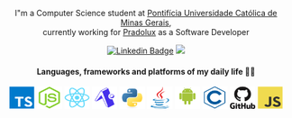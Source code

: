 
<div align="center" >
 
I"m a Computer Science student at [Pontifícia Universidade Católica de Minas Gerais](https://www.pucminas.br/destaques/Paginas/default.aspx),<br> currently working for [Pradolux](https://pradolux.com.br/) as a Software Developer
  
[![Linkedin Badge](https://img.shields.io/badge/-LinkedIn-blue?style=flat-square&logo=Linkedin&logoColor=white&link=https://www.linkedin.com/in/rogeriotsiqueira/)](https://www.linkedin.com/in/rogeriotsiqueira/)
 ![](https://komarev.com/ghpvc/?username=rogeriosiq&color=006bed)
  
<h4>Languages, frameworks and platforms of my daily life 🧑‍💻</h4>
<div style="display: inline_block">
  <img align="center" alt="TypeScript" height="40" width="45" src="https://github.com/devicons/devicon/blob/master/icons/typescript/typescript-original.svg">
  <img align="center" alt="Nodejs" height="40" width="45" src="https://github.com/devicons/devicon/blob/master/icons/nodejs/nodejs-original.svg" />
  <img align="center" alt="ReactJS" height="40" width="45" src="https://github.com/devicons/devicon/blob/master/icons/react/react-original.svg">
  <img align="center" alt="Expo" height="40" width="45" src="https://github.com/vscode-icons/vscode-icons/blob/master/icons/file_type_expo.svg">
  <img align="center" alt="Python" height="40" width="45" src="https://github.com/devicons/devicon/blob/master/icons/python/python-original.svg">
  <img align="center" alt="Java" height="40" width="45" src="https://github.com/devicons/devicon/blob/master/icons/java/java-original.svg">
  <img align="center" alt="Android" height="40" width="45" src="https://github.com/devicons/devicon/blob/master/icons/android/android-original-wordmark.svg"> 
  <img align="center" alt="C" height="40" width="45" src="https://github.com/devicons/devicon/blob/master/icons/c/c-line.svg"> 
  <img align="center" alt="Github" height="40" width="45" src="https://github.com/devicons/devicon/blob/master/icons/github/github-original-wordmark.svg">
  <img align="center" alt="JS" height="40" width="45" src="https://github.com/devicons/devicon/blob/master/icons/javascript/javascript-original.svg"> 
  
</div>
